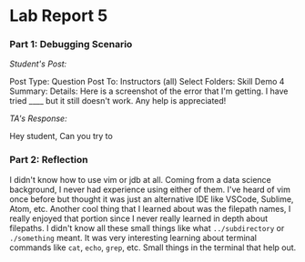 # Lab Report 5

### Part 1: Debugging Scenario

*Student's Post:*

Post Type: Question
Post To: Instructors (all)
Select Folders: Skill Demo 4
Summary: 
Details:
Here is a screenshot of the error that I'm getting. I have tried ____ but it still doesn't work. Any help is appreciated!


*TA's Response:*  

Hey student,
Can you try to 






### Part 2: Reflection
I didn't know how to use vim or jdb at all. Coming from a data science background, I never had experience using either of them. I've heard of vim once before but thought it was just
an alternative IDE like VSCode, Sublime, Atom, etc. Another cool thing that I learned about was the filepath names, I really enjoyed that portion since I never really learned in depth
about filepaths. I didn't know all these small things like what `../subdirectory` or `./something` meant. It was very interesting learning about terminal commands like `cat`, `echo`,
`grep`, etc. Small things in the terminal that help out. 
